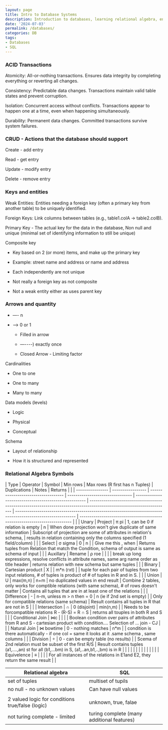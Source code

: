 ```yaml
---
layout: page
title: Intro to Database Systems
description: Introduction to databases, learning relational algebra, entity diagrams and relations, SQL, etc. 
date: '2024-07-03'
permalink: /databases/
categories: DB
tags:
- Databases
- SQL
---
```


### ACID Transactions 

Atomicity: All-or-nothing transactions. Ensures data integrity by completing everything or reverting all changes.

Consistency: Predictable data changes. Transactions maintain valid table states and prevent corruption.

Isolation: Concurrent access without conflicts. Transactions appear to happen one at a time, even when happening simultaneously.

Durability: Permanent data changes. Committed transactions survive system failures.

### CRUD - Actions that the database should support

Create - add entry

Read - get entry 

Update - modify entry

Delete - remove entry

### Keys and entities 

Weak Entities: Entities needing a foreign key (often a primary key from another table) to be uniquely identified.

Foreign Keys: Link columns between tables (e.g., table1.colA -> table2.colB).

Primary Key - The actual key for the data in the database, Non null and unique (minimal set of identifying information to still be unique)

Composite key

* Key based on 2 (or more) items, and make up the primary key

* Example: street name and address or name and address 

* Each independently are not unique 

* Not really a foreign key as not composite

* Not a weak entity either as uses parent key

### Arrows and quantity 

* —- n 

* —> 0 or 1

    * Filled in arrow

    * —----) exactly once

    * Closed Arrow - Limiting factor 

Cardinalities

* One to one

* One to many 

* Many to many


Data models (levels)

* Logic

* Physical

* Conceptual

Schema

* Layout of relationship

* How it is structured and represented

### Relational Algebra Symbols

| Type             | Operator          | Symbol                              | Min rows                         | Max rows (R first has n Tuples)                       | Duplications                                                                                                          | Notes                                                                                                        | Returns                                                                    |  |
| ---------------- | ----------------- | ----------------------------------- | -------------------------------- | ----------------------------------------------------- | --------------------------------------------------------------------------------------------------------------------- | ------------------------------------------------------------------------------------------------------------ | -------------------------------------------------------------------------- |  |
| Unary            | Project           | π pi                                | 1, can be 0 if relation is empty | n                                                     | When done projection won't give duplicate of same information                                                         | Subscript of projection are some of attributes in relation's schema,                                         | results in relation containing only the columns specified (1 field/column) |  |
| Select           | σ sigma           | 0                                   | n                                |                                                       | Give me this , when                                                                                                   | Returns tuples from Relation that match the Condition, schema of output is same as schema of input           |                                                                            |
| Auxillary        | Rename            | ρ roe                               |                                  |                                                       |                                                                                                                       | break up long expressions, resolve conflicts in attribute names, same arg name order as title header         | returns relation with new schema but same tuples                           |  |
| Binary           | Cartesian product | X                                   |                                  | m\*n (rxt)                                            |                                                                                                                       | tuple for each pair of tuples from two input relations, # of tuples is product of # of tuples in R and in S. |                                                                            |
| Union            | U                 | max(m,n)                            | n+m                              | no duplicated values in end result                    | Combine 2 tables, only works for comptible relations (with same schema), # of rows doesn't matter                     | Contains all tuples that are in at least one of the relations                                                |                                                                            |
| Difference       | \-                | n-m, unless m > n then = 0          | n (ie if 2nd set is empty)       |                                                       | Only for compatible relations (same schema)                                                                           | Result contains all tuples in R that are not in S                                                            |                                                                            |
| Intersection     | ∩                 | 0 (disjoint)                        | min(n,m)                         |                                                       | Needs to be forcompatible relations R - (R-S) = R ∩ S                                                                 | returns all touples in both R and S                                                                          |                                                                            |
| Conditional Join | ⋈c                |                                     |                                  |                                                       | Boolean condition over pairs of attributes from R and S - cartesian product with condition…. Selection of … join - CJ |                                                                                                              |
| Natural Join     | ⋈ bowtime         | 0 - nothing matches                 | n\*m                             |                                                       | condition is there automatically - if one col = same it looks at it .same schema , same columns                       |                                                                                                              |
| Division         | ÷                 | 0 - can be empty table (no results) |                                  | Scema of 2nd relation must be subset of the first R/S | Result contains tuples (a1,….,an) st for all (b1,…bm) in S, (a1,..an,b1,..,bm) is in R                                |                                                                                                              |
|                  |                   |                                     |                                  |                                                       |                                                                                                                       |                                                                                                              |                                                                            |  |
|                  | Equivelence       | ≡                                   |                                  |                                                       |                                                                                                                       | For all instances of the relations in E1and E2, they return the same result                                  |                                                                            |

| Relational algebra                               | SQL                                        |
| ------------------------------------------------ | ------------------------------------------ |
| set of tuples                                    | multiset of tupils                         |
| no null - no unknown values                      | Can have null values                       |
|                                                  |                                            |
| 2 valued logic for conditions true/false (logic) | unknown, true, falae                       |
| not turing complete - limited                    | turing complete (many additional features) |

